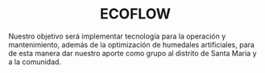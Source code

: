 <h1 align="center">ECOFLOW</h1>

Nuestro objetivo será implementar tecnología para la operación y mantenimiento, además de la optimización de humedales artificiales, para de esta manera dar nuestro aporte como grupo al distrito de Santa Maria y a la comunidad.

